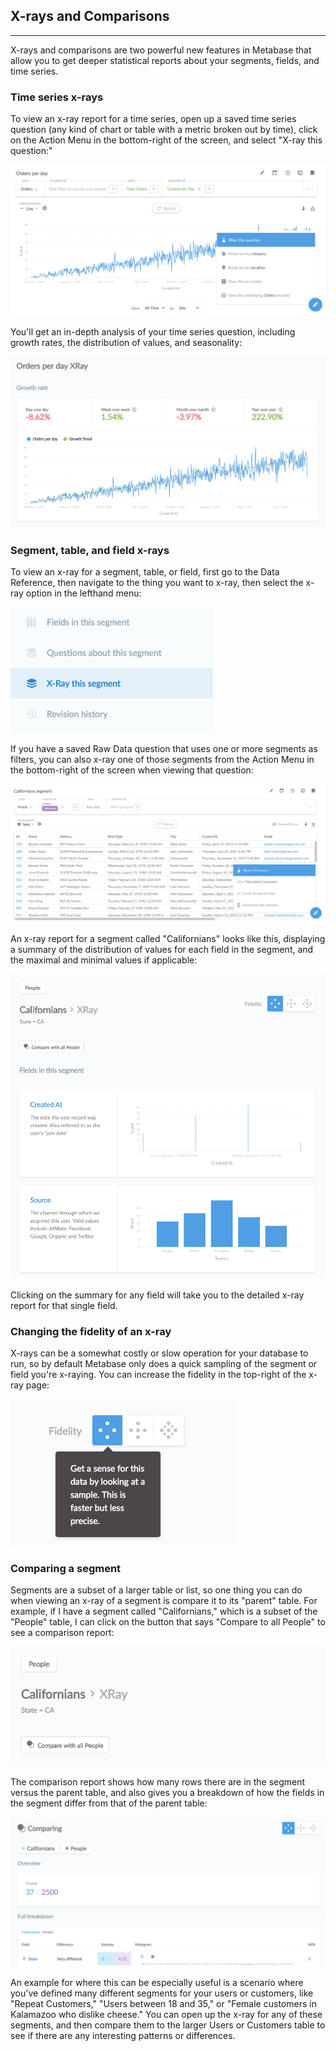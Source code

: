 ## X-rays and Comparisons
---
X-rays and comparisons are two powerful new features in Metabase that allow you to get deeper statistical reports about your segments, fields, and time series.

### Time series x-rays

To view an x-ray report for a time series, open up a saved time series question (any kind of chart or table with a metric broken out by time), click on the Action Menu in the bottom-right of the screen, and select "X-ray this question:"

![Time series x-ray action](images/x-ray-action-time-series.png)

You'll get an in-depth analysis of your time series question, including growth rates, the distribution of values, and seasonality:

![Time series x-ray](images/x-ray-time-series.png)

### Segment, table, and field x-rays
To view an x-ray for a segment, table, or field, first go to the Data Reference, then navigate to the thing you want to x-ray, then select the x-ray option in the lefthand menu:

![X-rays in data reference](images/x-ray-data-reference.png)

If you have a saved Raw Data question that uses one or more segments as filters, you can also x-ray one of those segments from the Action Menu in the bottom-right of the screen when viewing that question:

![X-ray action](images/x-ray-action.png)

An x-ray report for a segment called "Californians" looks like this, displaying a summary of the distribution of values for each field in the segment, and the maximal and minimal values if applicable:

![X-ray](images/x-ray.png)

Clicking on the summary for any field will take you to the detailed x-ray report for that single field.

### Changing the fidelity of an x-ray

X-rays can be a somewhat costly or slow operation for your database to run, so by default Metabase only does a quick sampling of the segment or field you're x-raying. You can increase the fidelity in the top-right of the x-ray page:

![X-ray fidelity](images/x-ray-fidelity.png)

### Comparing a segment

Segments are a subset of a larger table or list, so one thing you can do when viewing an x-ray of a segment is compare it to its "parent" table. For example, if I have a segment called "Californians," which is a subset of the "People" table, I can click on the button that says "Compare to all People" to see a comparison report:

![Compare](images/x-ray-compare-button.png)

The comparison report shows how many rows there are in the segment versus the parent table, and also gives you a breakdown of how the fields in the segment differ from that of the parent table:

![Comparison report](images/x-ray-comparison.png)

An example for where this can be especially useful is a scenario where you've defined many different segments for your users or customers, like "Repeat Customers," "Users between 18 and 35," or "Female customers in Kalamazoo who dislike cheese." You can open up the x-ray for any of these segments, and then compare them to the larger Users or Customers table to see if there are any interesting patterns or differences.
